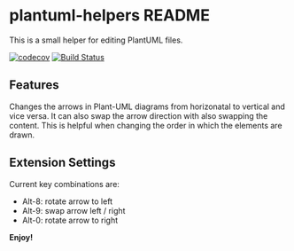 # plantuml-helpers README

This is a small helper for editing PlantUML files.

[![codecov](https://codecov.io/gh/codecov/example-typescript/branch/master/graph/badge.svg)](https://codecov.io/gh/codecov/example-typescript)
[![Build Status](https://travis-ci.org/michael72/plantuml-helpers.svg?branch=master)](https://travis-ci.org/michael72/plantuml-helpers)

## Features

Changes the arrows in Plant-UML diagrams from horizonatal to vertical and vice versa. It can also swap the arrow direction with also swapping the content. This is helpful when changing the order in which the elements are drawn.

## Extension Settings

Current key combinations are:

* Alt-8: rotate arrow to left
* Alt-9: swap arrow left / right
* Alt-0: rotate arrow to right


**Enjoy!**
